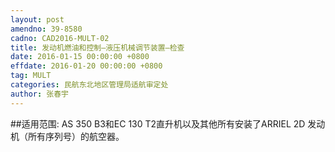 ```yaml
---
layout: post
amendno: 39-8580
cadno: CAD2016-MULT-02
title: 发动机燃油和控制—液压机械调节装置—检查
date: 2016-01-15 00:00:00 +0800
effdate: 2016-01-20 00:00:00 +0800
tag: MULT
categories: 民航东北地区管理局适航审定处
author: 张春宇
---
```


##适用范围:
AS 350 B3和EC 130 T2直升机以及其他所有安装了ARRIEL 2D 发动机（所有序列号）的航空器。


